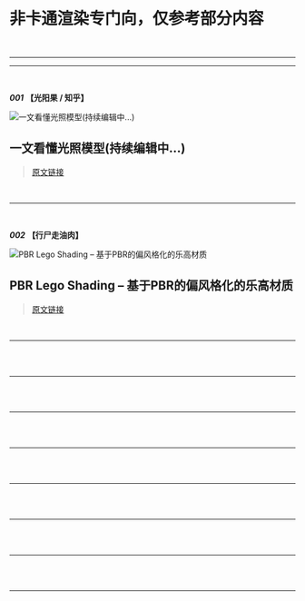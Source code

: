 # 非卡通渲染专门向，仅参考部分内容

<br>

---

***

<br>

***001*** **【光阳果 / 知乎】**

![一文看懂光照模型(持续编辑中...)](https://pic4.zhimg.com/80/v2-6016fc211d663880872287199ff988c7_720w.jpg "一文看懂光照模型(持续编辑中...)")

## 一文看懂光照模型(持续编辑中...)

> [原文链接](https://zhuanlan.zhihu.com/p/272553650)  

<br>

---

<br>

***002*** **【行尸走油肉】**

![PBR Lego Shading – 基于PBR的偏风格化的乐高材质](http://walkingfat.com/wp-content/uploads/2019/01/PbrLegoShadingBanner.png "PBR Lego Shading – 基于PBR的偏风格化的乐高材质")

## PBR Lego Shading – 基于PBR的偏风格化的乐高材质

> [原文链接](http://walkingfat.com/pbr-lego-shading-%E5%9F%BA%E4%BA%8Epbr%E7%9A%84%E5%81%8F%E9%A3%8E%E6%A0%BC%E5%8C%96%E7%9A%84%E4%B9%90%E9%AB%98%E6%9D%90%E8%B4%A8/)  

<br>

---

<br>







<br>

---

<br>







<br>

---

<br>







<br>

---

<br>







<br>

---

<br>







<br>

---

<br>







<br>

---

<br>







<br>

---

<br>







